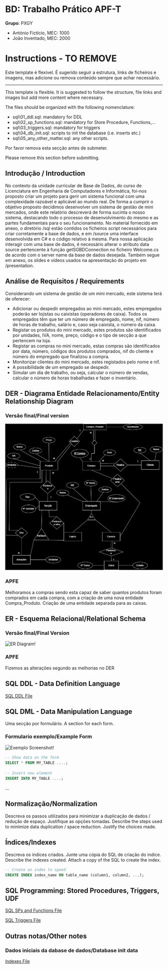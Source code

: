# BD: Trabalho Prático APF-T

**Grupo**: PXGY
- António Fictício, MEC: 1000
- João Inventado, MEC: 2000

# Instructions - TO REMOVE

Este template é flexível.
É sugerido seguir a estrutura, links de ficheiros e imagens, mas adicione ou remova conteúdo sempre que achar necessário.

---

This template is flexible.
It is suggested to follow the structure, file links and images but add more content where necessary.

The files should be organized with the following nomenclature:

- sql\01_ddl.sql: mandatory for DDL
- sql\02_sp_functions.sql: mandatory for Store Procedure, Functions,... 
- sql\03_triggers.sql: mandatory for triggers
- sql\04_db_init.sql: scripts to init the database (i.e. inserts etc.)
- sql\05_any_other_matter.sql: any other scripts.

Por favor remova esta secção antes de submeter.

Please remove this section before submitting.

## Introdução / Introduction
 
No contexto da unidade curricular de Base de Dados, do curso de Licenciatura em Engenharia de Computadores e Informática, foi-nos proposto criar um projeto para gerir um sistema funcional com uma complexidade razoável e aplicável ao mundo real. De forma a  cumprir o objetivo proposto decidimos desenvolver um sistema de gestão de mini mercados, onde este relatório descreverá de forma sucinta o nosso sistema, destacando todo o processo de desenvolvimento do mesmo e as partes fundamentais para o seu funcionamento.
No material fornecido em anexo, o diretório /sql estão contidos os ficheiros script necessários para criar corretamente a base de dados, e em /source uma interface desenvolvida em C# e o código relativo à mesma.
Para nossa aplicação interagir com uma base de dados, é necessário alterar o atributo data source pertencente à função getSGBDConnection no ficheiro Welcome.cs de acordo com o server name da base de dados desejada.
Também segue em anexo, os slides e vídeos usados na apresentação do projeto em /presentation.

## ​Análise de Requisitos / Requirements

Considerando um sistema de gestão de um mini mercado, este sistema terá de oferecer:
- Adicionar ou despedir empregados ao mini mercado, estes empregados poderão ser lojistas ou caixistas (operadores de caixa). Todos os empregados têm que ter um número de empregado, nome, nif, número de horas de trabalho, salário e, caso seja caixista, o número da caixa. 
- Registar os produtos do mini mercado, estes produtos são identificados por unidades, IVA, nome, preço, código e o tipo de secção a que pertencem na loja. 
- Registar as compras no mini mercado, estas compras são identificados por data, número, códigos dos produtos comprados, nif do cliente e número do empregado que finalizou a compra. 
- Monitorizar clientes do mini mercado, estes registados pelo nome e nif.
- A possibilidade de um empregado se despedir.
- Simular um dia de trabalho, ou seja, calcular o número de vendas, calcular o número de horas trabalhadas e fazer o inventário.

## DER - Diagrama Entidade Relacionamento/Entity Relationship Diagram

### Versão final/Final version

![DER Diagram!](der.png "AnImage")

### APFE 

Melhoramos a compras sendo esta capaz de saber quantos produtos foram comprados em cada compra, com a criação de uma nova entidade Compra_Produto.
Criação de uma entidade separada para as caixas.

## ER - Esquema Relacional/Relational Schema

### Versão final/Final Version

![ER Diagram!](er.jpg "AnImage")

### APFE

Fizemos as alterações segundo as melhorias no DER

## ​SQL DDL - Data Definition Language

[SQL DDL File](sql/01_ddl.sql "SQLFileQuestion")

## SQL DML - Data Manipulation Language

Uma secção por formulário.
A section for each form.

### Formulario exemplo/Example Form

![Exemplo Screenshot!](screenshots/screenshot_1.jpg "AnImage")

```sql
-- Show data on the form
SELECT * FROM MY_TABLE ....;

-- Insert new element
INSERT INTO MY_TABLE ....;
```

...

## Normalização/Normalization

Descreva os passos utilizados para minimizar a duplicação de dados / redução de espaço.
Justifique as opções tomadas.
Describe the steps used to minimize data duplication / space reduction.
Justify the choices made.

## Índices/Indexes

Descreva os indices criados. Junte uma cópia do SQL de criação do indice.
Describe the indexes created. Attach a copy of the SQL to create the index.

```sql
-- Create an index to speed
CREATE INDEX index_name ON table_name (column1, column2, ...);
```

## SQL Programming: Stored Procedures, Triggers, UDF

[SQL SPs and Functions File](sql/02_sp_functions.sql "SQLFileQuestion")

[SQL Triggers File](sql/03_triggers.sql "SQLFileQuestion")

## Outras notas/Other notes

### Dados iniciais da dabase de dados/Database init data

[Indexes File](sql/01_ddl.sql "SQLFileQuestion")



 